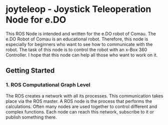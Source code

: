 # joyteleop - Joystick Teleoperation Node for e.DO

This ROS Node is intended and written for the e.DO robot of Comau. The e.DO Robot of Comau is an educational robot. Therefore, this node is especially for beginners who want to see how to communicate with the robot. The task of this node is to control the robot with an x-Box 360 Controller. I hope that this node can help all those who want to work on it.

## Getting Started
  ### 1. ROS Computational Graph Level
The ROS creates a network with all its processes. This communication takes place via the ROS master. A ROS node is the process that performs the calculations. Often many nodes are used together to control different and complex functions. Each node can reach this network, subscribe to it or publish something there.
